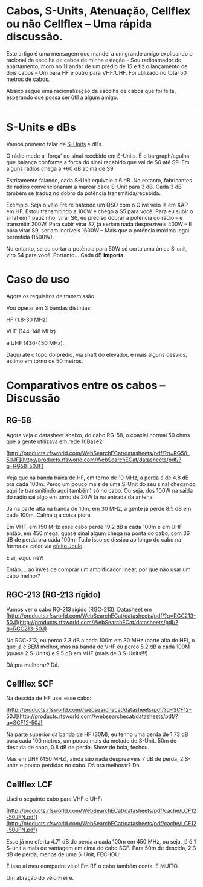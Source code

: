# Cabos, S-Units, Atenuação, Cellflex ou não Cellflex – Uma rápida discussão.

Este artigo é uma mensagem que mandei a um grande amigo explicando o racional da escolha de cabos de minha estação – Sou radioamador de apartamento, moro no 11 andar de um prédio de 15 e fiz o lançamento de dois cabos – Um para HF e outro para VHF/UHF. Foi utilizado no total 50 metros de cabos.

Abaixo segue uma racionalização da escolha de cabos que foi feita, esperando que possa ser útil a algum amigo.

* * *

# S-Units e dBs

Vamos primeiro falar de [S-Units](https://en.wikipedia.org/wiki/S_meter) e dBs.

O rádio mede a 'força' do sinal recebido em S-Units. É o bargraph/agulha que balança conforme a força do sinal recebido que vai de S0 até S9\. Em alguns rádios chega a +60 dB acima de S9.

Estritamente falando, cada S-Unit equivale a 6 dB. No entanto, fabricantes de rádios convencionaram a marcar cada S-Unit para 3 dB. Cada 3 dB também se traduz no dobro da potência transmitida/recebida.

Exemplo. Seja o véio Freire batendo um QSO com o Olivé véio lá em XAP em HF. Estou transmitindo a 100W e chego a S5 para você. Para eu subir o sinal em 1 pauzinho, virar S6, eu preciso dobrar a potência do rádio – e transmitir 200W. Para subir virar S7, já seriam nada desprezíveis 400W – E para virar S9, seriam incríveis 1600W – Mais que a potência máxima legal permitida (1500W).

No entanto, se eu cortar a potência para 50W só corta uma única S-unit, viro S4 para você. Portanto… Cada dB **importa**<span style="font-weight: normal">.</span>

# Caso de uso

Agora os requisitos de transmissão.

Vou operar em 3 bandas distintas:

HF (1.8-30 MHz)

VHF (144-148 MHz)

e UHF (430-450 MHz).

Daqui até o topo do prédio, via shaft do elevador, e mais alguns desvios, estimo em torno de 50 metros.

# Comparativos entre os cabos – Discussão

## RG-58

Agora veja o datasheet abaixo, do cabo RG-58, o coaxial normal 50 ohms que a gente utilizava em rede 10Base2:

[http://products.rfsworld.com/WebSearchECat/datasheets/pdf/?q=RG58-50JF](http://products.rfsworld.com/WebSearchECat/datasheets/pdf/?q=RG58-50JF)

Veja que na banda baixa de HF, em torno de 10 MHz, a perda é de 4.8 dB pra cada 100m. Perco um pouco mais de uma S-Unit do seu sinal chegando aqui (e transmitindo aqui também) só no cabo. Ou seja, dos 100W na saída do rádio sai algo em torno de 20W lá na entrada da antena.

Já na parte alta na banda de 10m, em 30 MHz, a gente já perde 8.5 dB em cada 100m. Calma q a coisa piora.

Em VHF, em 150 MHz esse cabo perde 19.2 dB a cada 100m e em UHF então, em 450 mega, quase sinal algum chega na ponta do cabo, com 36 dB de perda pra cada 100m. Tudo isso se dissipa ao longo do cabo na forma de calor via [efeito Joule](https://pt.wikipedia.org/wiki/Lei_de_Joule#Efeito_de_Joule).

E aí, sujou né?!

Então.... ao invés de comprar um amplificador linear, por que não usar um cabo melhor?

## RGC-213 (RG-213 rígido)

Vamos ver o cabo RG-213 rígido (RGC-213). Datasheet em [http://products.rfsworld.com/WebSearchECat/datasheets/pdf/?q=RGC213-50J](http://products.rfsworld.com/WebSearchECat/datasheets/pdf/?q=RGC213-50J)

No RGC-213, eu perco 2.3 dB a cada 100m em 30 MHz (parte alta do HF), o que já é BEM melhor, mas na banda de VHF eu perco 5.2 dB a cada 100M (quase 2 S-Units) e 9.5 dB em VHF (mais de 3 S-Units!!!)

Dá pra melhorar? Dá.

## Cellflex SCF

Na descida de HF usei esse cabo:

[http://products.rfsworld.com//websearchecat/datasheets/pdf/?q=SCF12-50J](http://products.rfsworld.com//websearchecat/datasheets/pdf/?q=SCF12-50J)

Na parte superior da banda de HF (30M), eu tenho uma perda de 1.73 dB para cada 100 metros, um pouco mais da metade de S-Unit. 50m de descida de cabo, 0.8 dB de perda. Show de bola, fechou.

Mas em UHF (450 MHz), ainda são nada desprezíveis 7 dB de perda, 2 S-units e pouco perdidas no cabo. Dá pra melhorar? Dá.

## Cellflex LCF

Usei o seguinte cabo para VHF e UHF:

[http://products.rfsworld.com/WebSearchECat/datasheets/pdf/cache/LCF12-50JFN.pdf](http://products.rfsworld.com/WebSearchECat/datasheets/pdf/cache/LCF12-50JFN.pdf)

Esse já me oferta 4.71 dB de perda a cada 100m em 450 MHz, ou seja, já é 1 S-unit a mais de vantagem em cima do cabo SCF. Para 50m de descida, 2.3 dB de perda, menos de uma S-Unit, FECHOU!

É isso aí meu compadre véio! Em RF o cabo também conta. E MUITO.

Um abração do véio Freire.
